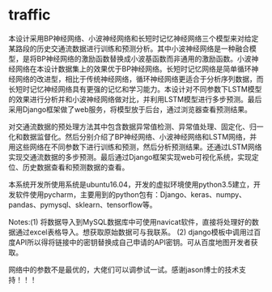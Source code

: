 # traffic
本设计采用BP神经网络、小波神经网络和长短时记忆神经网络三个模型来对给定某路段的历史交通流数据进行训练和预测分析。其中小波神经网络是一种融合模型，是将BP神经网络的激励函数替换成小波基函数而非通用的激励函数。小波神经网络在本设计数据集上的效果优于BP神经网络。长短时记忆网络是简单循环神经网络的改进型，相比于传统神经网络，循环神经网络更适合于分析序列数据，而长短时记忆神经网络具有更强的记忆和学习能力。本设计对不同参数下LSTM模型的效果进行分析并和小波神经网络做对比，并利用LSTM模型进行多步预测。最后采用Django框架做了web服务，将模型放于后台，通过浏览器查看预测结果。


对交通流数据的预处理方法其中包含数据异常值检测、异常值处理、固定化、归一化和数据监督化。然后分别介绍了BP神经网络、小波神经网络和LSTM网络，并用这些网络在不同参数下进行训练和预测，然后分析预测结果。还通过LSTM网络实现交通流数据的多步预测。最后通过Django框架实现web可视化系统，实现定位、历史数据查看和预测数据的查看。

本系统开发所使用系统是ubuntu16.04，开发的虚拟环境使用python3.5建立，开发软件使用pycharm，主要用到的python包有：Django、keras、numpy、pandas、pymysql、sklearn、tensorflow等。

Notes:(1) 将数据导入到MySQL数据库中可使用navicat软件，直接将处理好的数据通过excel表格导入。想获取原始数据可与我联系。
      (2) django模板中调用过百度API所以得将链接中的密钥替换成自己申请的API密钥。可从百度地图开发者获取。
     

网络中的参数不是最优的，大佬们可以调参试一试。感谢jason博士的技术支持！！！
